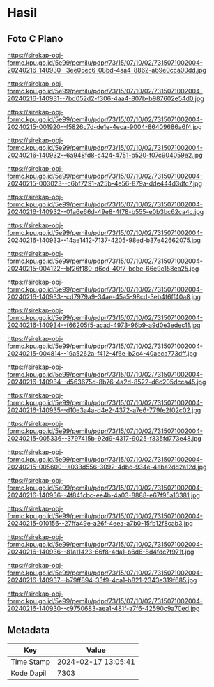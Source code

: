 # Hasil

## Foto C Plano

https://sirekap-obj-formc.kpu.go.id/5e99/pemilu/pdpr/73/15/07/10/02/7315071002004-20240216-140930--3ee05ec6-08bd-4aa4-8862-a69e0cca00dd.jpg

https://sirekap-obj-formc.kpu.go.id/5e99/pemilu/pdpr/73/15/07/10/02/7315071002004-20240216-140931--7bd052d2-f306-4aa4-807b-b987602e54d0.jpg

https://sirekap-obj-formc.kpu.go.id/5e99/pemilu/pdpr/73/15/07/10/02/7315071002004-20240215-001920--f5826c7d-de1e-4eca-9004-86409686a6f4.jpg

https://sirekap-obj-formc.kpu.go.id/5e99/pemilu/pdpr/73/15/07/10/02/7315071002004-20240216-140932--6a948fd8-c424-4751-b520-f07c904059e2.jpg

https://sirekap-obj-formc.kpu.go.id/5e99/pemilu/pdpr/73/15/07/10/02/7315071002004-20240215-003023--c6bf7291-a25b-4e56-879a-dde444d3dfc7.jpg

https://sirekap-obj-formc.kpu.go.id/5e99/pemilu/pdpr/73/15/07/10/02/7315071002004-20240216-140932--01a6e66d-49e8-4f78-b555-e0b3bc62ca4c.jpg

https://sirekap-obj-formc.kpu.go.id/5e99/pemilu/pdpr/73/15/07/10/02/7315071002004-20240216-140933--14ae1412-7137-4205-98ed-b37e42662075.jpg

https://sirekap-obj-formc.kpu.go.id/5e99/pemilu/pdpr/73/15/07/10/02/7315071002004-20240215-004122--bf26f180-d6ed-40f7-bcbe-66e9c158ea25.jpg

https://sirekap-obj-formc.kpu.go.id/5e99/pemilu/pdpr/73/15/07/10/02/7315071002004-20240216-140933--cd7979a9-34ae-45a5-98cd-3eb4f6ff40a8.jpg

https://sirekap-obj-formc.kpu.go.id/5e99/pemilu/pdpr/73/15/07/10/02/7315071002004-20240216-140934--f66205f5-acad-4973-96b9-a9d0e3edec11.jpg

https://sirekap-obj-formc.kpu.go.id/5e99/pemilu/pdpr/73/15/07/10/02/7315071002004-20240215-004814--19a5262a-f412-4f6e-b2c4-40aeca773dff.jpg

https://sirekap-obj-formc.kpu.go.id/5e99/pemilu/pdpr/73/15/07/10/02/7315071002004-20240216-140934--d563675d-8b76-4a2d-8522-d6c205dcca45.jpg

https://sirekap-obj-formc.kpu.go.id/5e99/pemilu/pdpr/73/15/07/10/02/7315071002004-20240216-140935--d10e3a4a-d4e2-4372-a7e6-779fe2f02c02.jpg

https://sirekap-obj-formc.kpu.go.id/5e99/pemilu/pdpr/73/15/07/10/02/7315071002004-20240215-005336--3797415b-92d9-4317-9025-f335fd773e48.jpg

https://sirekap-obj-formc.kpu.go.id/5e99/pemilu/pdpr/73/15/07/10/02/7315071002004-20240215-005600--a033d556-3092-4dbc-934e-4eba2dd2a12d.jpg

https://sirekap-obj-formc.kpu.go.id/5e99/pemilu/pdpr/73/15/07/10/02/7315071002004-20240216-140936--4f841cbc-ee4b-4a03-8888-e67f95a13381.jpg

https://sirekap-obj-formc.kpu.go.id/5e99/pemilu/pdpr/73/15/07/10/02/7315071002004-20240215-010156--27ffa49e-a26f-4eea-a7b0-15fb12f8cab3.jpg

https://sirekap-obj-formc.kpu.go.id/5e99/pemilu/pdpr/73/15/07/10/02/7315071002004-20240216-140936--81a11423-66f8-4da1-b6d6-8d4fdc7f971f.jpg

https://sirekap-obj-formc.kpu.go.id/5e99/pemilu/pdpr/73/15/07/10/02/7315071002004-20240216-140937--b79ff894-33f9-4ca1-b821-2343e319f685.jpg

https://sirekap-obj-formc.kpu.go.id/5e99/pemilu/pdpr/73/15/07/10/02/7315071002004-20240216-140930--c9750683-aea1-481f-a7f6-42590c9a70ed.jpg


## Metadata

| Key        | Value               |
| ---------- | ------------------- |
| Time Stamp | 2024-02-17 13:05:41 |
| Kode Dapil | 7303                |



